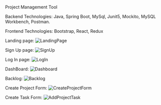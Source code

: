 Project Management Tool

Backend Technologies: Java, Spring Boot, MySql, Junit5, Mockito, MySQL Workbench, Postman.

Frontend Technologies: Bootstrap, React, Redux



Landing page:
![LandingPage](https://user-images.githubusercontent.com/50443910/122561531-a6d3fc80-d04a-11eb-8504-19045b094218.png)



Sign Up page:
![SignUp](https://user-images.githubusercontent.com/50443910/122561654-c9661580-d04a-11eb-8442-74cbcf966eb8.png)



Log In page:
![LogIn](https://user-images.githubusercontent.com/50443910/122561762-e8fd3e00-d04a-11eb-9c77-2748f98c6ede.png)



DashBoard:
![Dashboard](https://user-images.githubusercontent.com/50443910/122561943-1e099080-d04b-11eb-9a12-7f130b5920af.png)



Backlog:
![Backlog](https://user-images.githubusercontent.com/50443910/122562046-442f3080-d04b-11eb-9635-97d32d7e28ac.png)



Create Project Form:
![CreateProjectForm](https://user-images.githubusercontent.com/50443910/122562118-5f9a3b80-d04b-11eb-98a4-7de7187e33d5.png)



Create Task Form:
![AddProjectTask](https://user-images.githubusercontent.com/50443910/122562217-80629100-d04b-11eb-96f7-8983ad724b98.png)
